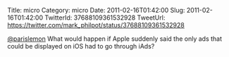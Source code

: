 Title: micro
Category: micro
Date: 2011-02-16T01:42:00
Slug: 2011-02-16T01:42:00
TwitterId: 37688109361532928
TweetUrl: https://twitter.com/mark_philpot/status/37688109361532928

[@parislemon](https://twitter.com/parislemon) What would happen if Apple suddenly said the only ads that could be displayed on iOS had to go through iAds?